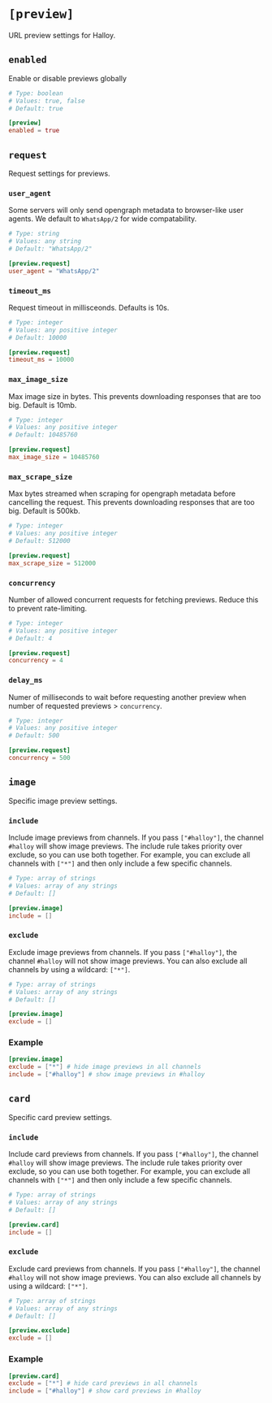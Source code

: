 # `[preview]`

URL preview settings for Halloy.

## `enabled`

Enable or disable previews globally

```toml
# Type: boolean
# Values: true, false
# Default: true

[preview]
enabled = true
```

## `request`

Request settings for previews.

### `user_agent`

Some servers will only send opengraph metadata to browser-like user agents. We default to `WhatsApp/2` for wide compatability.

```toml
# Type: string
# Values: any string
# Default: "WhatsApp/2"

[preview.request]
user_agent = "WhatsApp/2"
```

### `timeout_ms`

Request timeout in millisceonds. Defaults is 10s.

```toml
# Type: integer
# Values: any positive integer
# Default: 10000

[preview.request]
timeout_ms = 10000
```
 
### `max_image_size`

Max image size in bytes. This prevents downloading responses that are too big. Default is 10mb.

```toml
# Type: integer
# Values: any positive integer
# Default: 10485760

[preview.request]
max_image_size = 10485760
```

### `max_scrape_size`

Max bytes streamed when scraping for opengraph metadata before cancelling the request. This prevents downloading responses that are too big. Default is 500kb.

```toml
# Type: integer
# Values: any positive integer
# Default: 512000

[preview.request]
max_scrape_size = 512000
```

### `concurrency`

Number of allowed concurrent requests for fetching previews. Reduce this to prevent rate-limiting.

```toml
# Type: integer
# Values: any positive integer
# Default: 4

[preview.request]
concurrency = 4
```

### `delay_ms`

Numer of milliseconds to wait before requesting another preview when number of requested previews > `concurrency`.

```toml
# Type: integer
# Values: any positive integer
# Default: 500

[preview.request]
concurrency = 500
```


## `image`

Specific image preview settings.

### `include`

Include image previews from channels.
If you pass `["#halloy"]`, the channel `#halloy` will show image previews. The include rule takes priority over exclude, so you can use both together. For example, you can exclude all channels with `["*"]` and then only include a few specific channels.

```toml
# Type: array of strings
# Values: array of any strings
# Default: []

[preview.image]
include = []
```

### `exclude`

Exclude image previews from channels.
If you pass `["#halloy"]`, the channel `#halloy` will not show image previews. You can also exclude all channels by using a wildcard: `["*"]`.

```toml
# Type: array of strings
# Values: array of any strings
# Default: []

[preview.image]
exclude = []
```

### Example 

```toml
[preview.image]
exclude = ["*"] # hide image previews in all channels
include = ["#halloy"] # show image previews in #halloy
```

## `card`

Specific card preview settings.

### `include`

Include card previews from channels.
If you pass `["#halloy"]`, the channel `#halloy` will show image previews. The include rule takes priority over exclude, so you can use both together. For example, you can exclude all channels with `["*"]` and then only include a few specific channels.

```toml
# Type: array of strings
# Values: array of any strings
# Default: []

[preview.card]
include = []
```


### `exclude`

Exclude card previews from channels.
If you pass `["#halloy"]`, the channel `#halloy` will not show image previews. You can also exclude all channels by using a wildcard: `["*"]`.

```toml
# Type: array of strings
# Values: array of any strings
# Default: []

[preview.exclude]
exclude = []
```
### Example 

```toml
[preview.card]
exclude = ["*"] # hide card previews in all channels
include = ["#halloy"] # show card previews in #halloy
```

